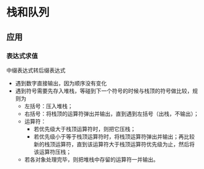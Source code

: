 # 栈和队列

## 应用

### 表达式求值

中缀表达式转后缀表达式

- 遇到数字直接输出，因为顺序没有变化
- 遇到符号需要先存入堆栈，等碰到下一个符号的时候与栈顶的符号做比较，规则为
  - 左括号：压入堆栈；
  - 右括号：将栈顶的运算符弹出并输出，直到遇到左括号（出栈，不输出）；
  - 运算符：
    - 若优先级大于栈顶运算符时，则把它压栈；
    - 若优先级小于等于栈顶运算符时，将栈顶运算符弹出并输出；再比较新的栈顶运算符，直到该运算符大于栈顶运算符优先级为止，然后将该运算符压栈；
  - 若各对象处理完毕，则把堆栈中存留的运算符一并输出。